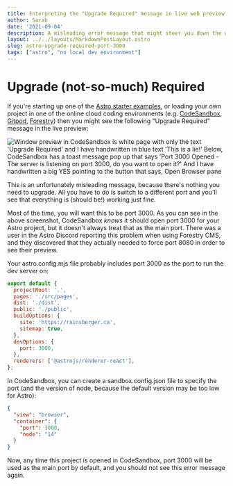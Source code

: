 ```yaml
---
title: Interpreting the "Upgrade Required" message in live web preview of Astro
author: Sarah
date: '2021-09-04'
description: A misleading error message that might steer you down the wrong path...
layout: ../../layouts/MarkdownPostLayout.astro
slug: astro-upgrade-required-port-3000
tags: ["astro", "no local dev environment"]
---
```

# Upgrade (not-so-much) Required

If you're starting up one of the [Astro starter examples](https://github.com/snowpackjs/astro/tree/main/examples), or loading your own project in one of the online cloud coding environments (e.g. [CodeSandbox](https://codesandbox.io), [Gitpod](https://gitpod.io), [Forestry](https://forestry.io)) then you might see the following "Upgrade Required" message in the live preview:

![Window preview in CodeSandbox is white page with only the text 'Upgrade Required' and I have handwritten in blue text 'This is a lie!' Below, CodeSandbox has a toast message pop up that says 'Port 3000 Opened - The server is listening on port 3000, do you want to open it?' And I have handwritten a big YES pointing to the button that says, Open Browser pane](https://lh3.googleusercontent.com/pw/AM-JKLUAkXd-cnPK50iX20cedS_VdxY7uPKmOABob6GtKRxfU4Ovd4uA58alnro-u_MVEJySGokEj9k-9EG7GivRHQbXUxaQpzR2H1oBdPgUm01TeeJ7hOWroo9Xv73O04Phn2witGycogvbX7s243Pz3g1hxg=w1180-h597-no?.jpg)

This is an unfortunately misleading message, because there's nothing you need to upgrade. All you have to do is switch to a different port and you'll see that everything is (should be!) working just fine.

Most of the time, you will want this to be port 3000. As you can see in the above screenshot, CodeSandbox *knows* it should open port 3000 for your Astro project, but it doesn't always treat that as the main port. There was a user in the Astro Discord reporting this problem when using Forestry CMS, and they discovered that they actually needed to force port 8080 in order to see their preview.

Your astro.config.mjs file probably includes port 3000 as the port to run the dev server on:

```js
export default {
  projectRoot: '.',
  pages: './src/pages',
  dist: './dist',
  public: './public',
  buildOptions: {
    site: 'https://rainsberger.ca',
    sitemap: true,
  },
  devOptions: {
    port: 3000,
  },
  renderers: ['@astrojs/renderer-react'],
};
```

In CodeSandbox, you can create a sandbox.config.json file to specify the port (and the version of node, because the default version may be too low for Astro):

```json
{
  "view": "browser",
  "container": {
    "port": 3000,
    "node": "14"
  }
}
```

Now, any time this project is opened in CodeSandbox, port 3000 will be used as the main port by default, and you should not see this error message again.